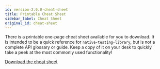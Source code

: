 ```yaml
---
id: version-2.0.0-cheat-sheet
title: Printable Cheat Sheet
sidebar_label: Cheat Sheet
original_id: cheat-sheet
---
```


There is a printable one-page cheat sheet available for you to download. It is intended to be a
quick reference for `native-testing-library`, but is not a complete API glossary or guide. Keep a
copy of it on your desk to quickly take a peek at the most commonly used functionality!

[Download the cheat sheet][cheatsheet]

[cheatsheet]:
  https://github.com/testing-library/native-testing-library/raw/master/other/cheat-sheet.pdf
